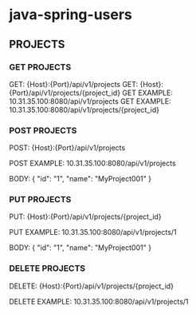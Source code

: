 # java-spring-users

## PROJECTS
### GET PROJECTS
GET: 			{Host}:{Port}/api/v1/projects
GET: 			{Host}:{Port}/api/v1/projects/{project_id}
GET EXAMPLE:	10.31.35.100:8080/api/v1/projects
GET EXAMPLE:	10.31.35.100:8080/api/v1/projects/{project_id}

### POST PROJECTS

POST:			{Host}:{Port}/api/v1/projects

POST EXAMPLE:	10.31.35.100:8080/api/v1/projects

BODY:
{
    "id": "1",
    "name": "MyProject001"
}

### PUT PROJECTS
PUT:			{Host}:{Port}/api/v1/projects/{project_id}

PUT EXAMPLE:	10.31.35.100:8080/api/v1/projects/1

BODY:
{
    "id": "1",
    "name": "MyProject001"
}

### DELETE PROJECTS
DELETE: 			{Host}:{Port}/api/v1/projects/{project_id}

DELETE EXAMPLE:		10.31.35.100:8080/api/v1/projects/1
